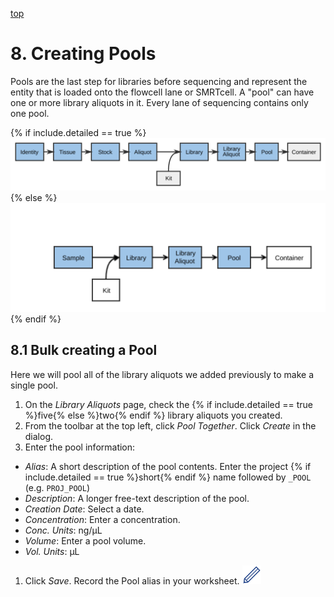 <a name="libraries-library-aliquots-to-pools"  href="#" id="toplink">top</a>

# 8. Creating Pools

Pools are the last step for libraries before sequencing and represent the
entity that is loaded onto the flowcell lane or SMRTcell. A "pool" can have one or more
library aliquots in it. Every lane of sequencing contains only one pool.

{% if include.detailed == true %}
<img src="pics/flow-pool.svg"/>
{% else %}
<img src="pics/plain-flow-pool.svg"/>
{% endif %}

## 8.1 Bulk creating a Pool

Here we will pool all of the library aliquots we added previously to make a single pool.

1. On the _Library Aliquots_ page, check the {% if include.detailed == true %}five{% else %}two{% endif %} library aliquots you created.
1. From the toolbar at the top left, click _Pool Together_. Click _Create_ in the dialog.
1. Enter the pool information:
  * _Alias_: A short description of the pool contents. Enter the project
    {% if include.detailed == true %}short{% endif %} name followed by `_POOL`
    (e.g. `PROJ_POOL`)
  * _Description_: A longer free-text description of the pool.
  * _Creation Date_: Select a date.
  * _Concentration_: Enter a concentration.
  * _Conc. Units_: ng/µL
  * _Volume_: Enter a pool volume.
  * _Vol. Units_: µL
1. Click _Save_. Record the Pool alias in your worksheet. <img src="pics/blue_pencil.png">
